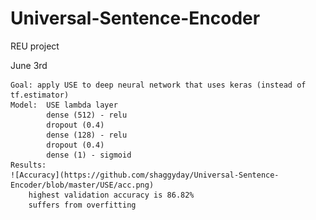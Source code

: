 # Universal-Sentence-Encoder
REU project

June 3rd

    Goal: apply USE to deep neural network that uses keras (instead of tf.estimator)
    Model:  USE lambda layer
            dense (512) - relu
            dropout (0.4)
            dense (128) - relu
            dropout (0.4)
            dense (1) - sigmoid
    Results:
    ![Accuracy](https://github.com/shaggyday/Universal-Sentence-Encoder/blob/master/USE/acc.png)
        highest validation accuracy is 86.82%
        suffers from overfitting
